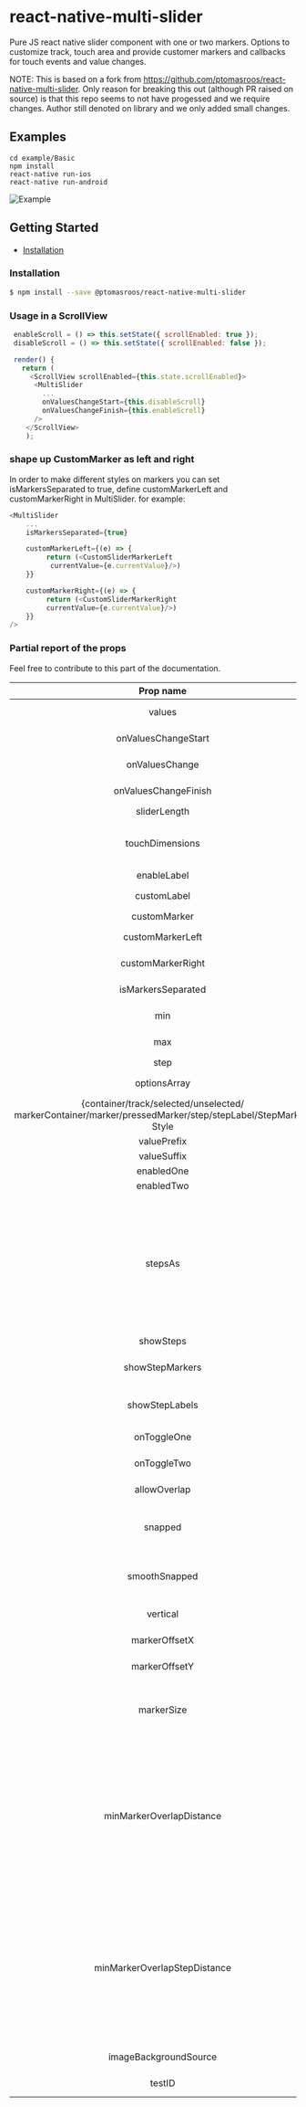 # react-native-multi-slider

Pure JS react native slider component with one or two markers.
Options to customize track, touch area and provide customer markers and callbacks for touch events and value changes.

NOTE: This is based on a fork from https://github.com/ptomasroos/react-native-multi-slider.  Only reason for breaking this out (although PR raised on source)
is that this repo seems to not have progessed and we require changes.  Author still denoted on library and we only added small changes.

## Examples

```
cd example/Basic
npm install
react-native run-ios
react-native run-android
```

![Example](https://raw.githubusercontent.com/ptomasroos/react-native-multi-slider/master/docs/demo.gif)


## Getting Started

- [Installation](#installation)

### Installation

```bash
$ npm install --save @ptomasroos/react-native-multi-slider
```

### Usage in a ScrollView

```js
 enableScroll = () => this.setState({ scrollEnabled: true });
 disableScroll = () => this.setState({ scrollEnabled: false });

 render() {
   return (
     <ScrollView scrollEnabled={this.state.scrollEnabled}>
      <MultiSlider
        ...
        onValuesChangeStart={this.disableScroll}
        onValuesChangeFinish={this.enableScroll}
      />
    </ScrollView>
    );
```
### shape up CustomMarker as left and right

In order to make different styles on markers you can set isMarkersSeparated to true, define customMarkerLeft and customMarkerRight in MultiSlider. for example:


```js
<MultiSlider
    ...
    isMarkersSeparated={true}

    customMarkerLeft={(e) => {
         return (<CustomSliderMarkerLeft
          currentValue={e.currentValue}/>)
    }}

    customMarkerRight={(e) => {
         return (<CustomSliderMarkerRight
         currentValue={e.currentValue}/>)
    }}
/>
```

### Partial report of the props
Feel free to contribute to this part of the documentation.


| Prop name | Default value | Type | Purpouse |
|:---------------------------------------------------------------------------------:|:-------------------------------------------------------------:|:-----------------:|:---------------------------------------:|
| values | [0] | array of numbers | Prefixed values of the slider. |
| onValuesChangeStart | () => {} | function | Callback when the value starts changing |
| onValuesChange | () => {} | function | Callback when the value changes |
| onValuesChangeFinish | (values) => {} | function | Callback when the value stops changing |
| sliderLength | 280 | number | Length of the slider (?) |
| touchDimensions | {height: 50,width: 50,borderRadius: 15,slipDisplacement: 200} | object | (?) |
| enableLabel |  | function | Enable the label rendering |
| customLabel |  | function | Component used for rendering a label above the cursors. |
| customMarker |  | function | Component used for the cursor. |
| customMarkerLeft |  | function | Component used for the left cursor. |
| customMarkerRight |  | function | Component used for the right cursor. |
| isMarkersSeparated |  | boolean | See explaination above in the README.md |
| min | 0 | number | Minimum value available in the slider. |
| max | 10 | number | Maximum value available in the slider. |
| step | 1 | number | Step value of the slider. |
| optionsArray |  | array of numbers | Possible values of the slider. Ignores min and max. |
| {container/track/selected/unselected/ markerContainer/marker/pressedMarker/step/stepLabel/StepMarker} Style |  | style object | Styles for the slider |
| valuePrefix |  | string | Prefix added to the value. |
| valueSuffix |  | string | Suffix added to the value. |
| enabledOne | true | boolean | Enables the first cursor |
| enabledTwo | true | boolean | Enables the second cursor |
| stepsAs | [] | array of objects | Use stepsAs when you want to customize the steps-labels. stepsAs expects an array of objects [{index: number, stepLabel: string, prefix: string, suffix: string}]. Where index is for which step you want to customize, and all the other steps will show its index as its stepLabel. Both showSteps and showStepsLabels has to be enabled for stepsAs to be used.   |
| showSteps | false | boolean | Show steps |
| showStepMarkers | true | boolean | Show steps-markers on the track, showSteps has to be enabled as well |
| showStepLabels | true | boolean | Show steps-labels underneath the track, showSteps has to be enabled as well |
| onToggleOne | undefined | function callback | Listener when first cursor toggles. |
| onToggleTwo | undefined | function callback | Listener when second cursor toggles. |
| allowOverlap | false | boolean | Allow the overlap within the cursors. |
| snapped | false | boolean | Use this when you want a fixed position for your markers, this will split the slider in N specific positions |
| smoothSnapped | false | boolean | Same as snapped but you can move the slider as usual. When released it will go to the nearest marker |
| vertical | false | boolean | Use vertical orientation instead of horizontal. |
| markerOffsetX | 0 | number | Offset the cursor(s) on the X axis |
| markerOffsetY | 0 | number | Offset the cursor(s) on the Y axis |
| markerSize | 0 | number | It determines the marker margin from the edges of the track, useful to avoid the markers to overflow out of the track. |
| minMarkerOverlapDistance | 0 | number | if this is > 0 and allowOverlap is false, this value will determine the closest two markers can come to each other (in pixels, not steps). This can be used for cases where you have two markers large cursors and you don't want them to overlap. Note that markers will still overlap at the start if starting values are too near. CANNOT be combined with minMarkerOverlapDistance |
| minMarkerOverlapStepDistance | 0 | number | if this is > 0 and allowOverlap is false, this value will determine the closest two markers can come to each other (in steps, not pixels). This can be used for cases where you have two markers large cursors and you don't want them to overlap. Note that markers will still overlap at the start if starting values are too near. CANNOT be combined with minMarkerOverlapStepDistance |
| imageBackgroundSource | undefined | string | Specifies the source as required by [ImageBackground](https://facebook.github.io/react-native/docs/imagebackground)|
| testID |  | string | Used to locate this view in end-to-end tests. |
